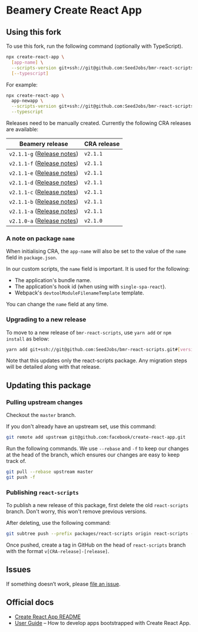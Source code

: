 # Beamery Create React App

## Using this fork

To use this fork, run the following command (optionally with TypeScript).

```sh
npx create-react-app \
  [app-name] \
  --scripts-version git+ssh://git@github.com:SeedJobs/bmr-react-scripts.git#[release] \
  [--typescript]
```

For example:

```sh
npx create-react-app \
  app-newapp \
  --scripts-version git+ssh://git@github.com:SeedJobs/bmr-react-scripts.git#v2.1.1-f \
  --typescript
```

Releases need to be manually created. Currently the following CRA releases are available:

| Beamery release                                                                                   | CRA release |
| ------------------------------------------------------------------------------------------------- | ----------- |
| `v2.1.1-g` ([Release notes](https://github.com/SeedJobs/bmr-react-scripts/releases/tag/v2.1.1-g)) | `v2.1.1`    |
| `v2.1.1-f` ([Release notes](https://github.com/SeedJobs/bmr-react-scripts/releases/tag/v2.1.1-f)) | `v2.1.1`    |
| `v2.1.1-e` ([Release notes](https://github.com/SeedJobs/bmr-react-scripts/releases/tag/v2.1.1-e)) | `v2.1.1`    |
| `v2.1.1-d` ([Release notes](https://github.com/SeedJobs/bmr-react-scripts/releases/tag/v2.1.1-d)) | `v2.1.1`    |
| `v2.1.1-c` ([Release notes](https://github.com/SeedJobs/bmr-react-scripts/releases/tag/v2.1.1-c)) | `v2.1.1`    |
| `v2.1.1-b` ([Release notes](https://github.com/SeedJobs/bmr-react-scripts/releases/tag/v2.1.1-b)) | `v2.1.1`    |
| `v2.1.1-a` ([Release notes](https://github.com/SeedJobs/bmr-react-scripts/releases/tag/v2.1.1-a)) | `v2.1.1`    |
| `v2.1.0-a` ([Release notes](https://github.com/SeedJobs/bmr-react-scripts/releases/tag/v2.1.0-a)) | `v2.1.0`    |

### A note on package `name`

When initialising CRA, the `app-name` will also be set to the value of the `name` field in `package.json`.

In our custom scripts, the `name` field is important. It is used for the following:

- The application's bundle name.
- The application's hook id (when using with `single-spa-react`).
- Webpack's `devtoolModuleFilenameTemplate` template.

You can change the `name` field at any time.

### Upgrading to a new release

To move to a new release of `bmr-react-scripts`, use `yarn add` or `npm install` as below:

```bash
yarn add git+ssh://git@github.com:SeedJobs/bmr-react-scripts.git#[version]
```

Note that this updates only the react-scripts package.
Any migration steps will be detailed along with that release.

## Updating this package

### Pulling upstream changes

Checkout the `master` branch.

If you don't already have an upstream set, use this command:

```sh
git remote add upstream git@github.com:facebook/create-react-app.git
```

Run the following commands. We use `--rebase` and `-f` to keep our changes at the head of the branch, which ensures our changes are easy to keep track of.

```sh
git pull --rebase upstream master
git push -f
```

### Publishing `react-scripts`

To publish a new release of this package, first delete the old `react-scripts` branch. Don't worry, this won't remove previous versions.

After deleting, use the following command:

```sh
git subtree push --prefix packages/react-scripts origin react-scripts --squash
```

Once pushed, create a tag in GitHub on the head of `react-scripts` branch with the format `v[CRA-release]-[release]`.

## Issues

If something doesn’t work, please [file an issue](https://github.com/SeedJobs/create-react-app/issues/new).

## Official docs

- [Create React App README](https://github.com/facebook/create-react-app/blob/master/README.md)
- [User Guide](https://facebook.github.io/create-react-app/docs/folder-structure) – How to develop apps bootstrapped with Create React App.

